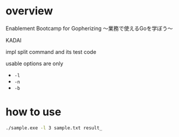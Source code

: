 # overview

Enablement Bootcamp for Gopherizing 〜業務で使えるGoを学ぼう〜

KADAI

impl split command and its test code

usable options are only
- `-l`
- `-n`
- `-b`

# how to use

```sh
./sample.exe -l 3 sample.txt result_

```